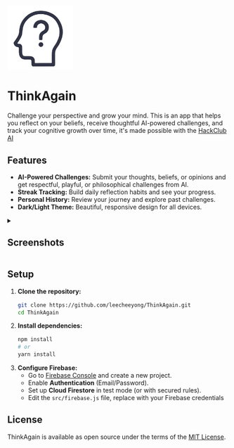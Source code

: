 <img src="/public/logo.png" width="150">

# ThinkAgain

Challenge your perspective and grow your mind. This is an app that helps you reflect on your beliefs, receive thoughtful AI-powered challenges, and track your cognitive growth over time, it's made possible with the [HackClub AI](https://ai.hackclub.com)

## Features

- **AI-Powered Challenges:** Submit your thoughts, beliefs, or opinions and get respectful, playful, or philosophical challenges from AI.
- **Streak Tracking:** Build daily reflection habits and see your progress.
- **Personal History:** Review your journey and explore past challenges.
- **Dark/Light Theme:** Beautiful, responsive design for all devices.

<details>
  <summary>
<h2>Screenshots</h2>
  </summary>
 <img width="1358" height="631" alt="image" src="https://github.com/user-attachments/assets/58c6580f-cc9c-45bb-b5d3-85b4128fb0f4" />
<img width="1359" height="631" alt="image" src="https://github.com/user-attachments/assets/fd6a21de-628c-4e7f-9d62-2c525a4938bc" />
<img width="1365" height="629" alt="image" src="https://github.com/user-attachments/assets/6acd9fe1-5a25-4b26-af24-1d0726d8fa3e" />
</details>

## Setup

1. **Clone the repository:**
   ```bash
   git clone https://github.com/leecheeyong/ThinkAgain.git
   cd ThinkAgain
   ```
2. **Install dependencies:**
   ```bash
   npm install
   # or
   yarn install
   ```
3. **Configure Firebase:**
   - Go to [Firebase Console](https://console.firebase.google.com/) and create a new project.
   - Enable **Authentication** (Email/Password).
   - Set up **Cloud Firestore** in test mode (or with secured rules).
   - Edit the `src/firebase.js` file, replace with your Firebase credentials

## License

ThinkAgain is available as open source under the terms of the [MIT License](https://github.com/leecheeyong/ThinkAgain/blob/main/LICENSE).
